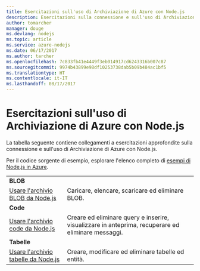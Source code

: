 ```yaml
---
title: Esercitazioni sull'uso di Archiviazione di Azure con Node.js
description: Esercitazioni sulla connessione e sull'uso di Archiviazione di Azure con Node.js.
author: tomarcher
manager: douge
ms.devlang: nodejs
ms.topic: article
ms.service: azure-nodejs
ms.date: 06/17/2017
ms.author: tarcher
ms.openlocfilehash: 7c833fb41e4449f3eb014917cd6243316b007c87
ms.sourcegitcommit: 9974b43899e98df10253738dab5b09b484ac1bf5
ms.translationtype: HT
ms.contentlocale: it-IT
ms.lasthandoff: 08/17/2017
---
```

# <a name="tutorials-for-using-azure-storage-with-nodejs"></a>Esercitazioni sull'uso di Archiviazione di Azure con Node.js

La tabella seguente contiene collegamenti a esercitazioni approfondite sulla connessione e sull'uso di Archiviazione di Azure con Node.js.

Per il codice sorgente di esempio, esplorare l'elenco completo di [esempi di Node.js in Azure](https://azure.microsoft.com/resources/samples/?term=nodejs).

| | |
|---|---|
| **BLOB** ||
| [Usare l'archivio BLOB da Node.js](http://docs.microsoft.com/azure/storage/storage-nodejs-how-to-use-blob-storage?toc=/azure/node/toc.json&bc=/azure/node/toc.json) | Caricare, elencare, scaricare ed eliminare BLOB. |
| **Code** ||
| [Usare l'archivio code da Node.js](http://docs.microsoft.com/azure/storage/storage-nodejs-how-to-use-queues?toc=/azure/node/toc.json&bc=/azure/node/toc.json) | Creare ed eliminare query e inserire, visualizzare in anteprima, recuperare ed eliminare messaggi. |
| **Tabelle** ||
| [Usare l'archivio tabelle da Node.js](http://docs.microsoft.com/azure/storage/storage-nodejs-how-to-use-table-storage?toc=/azure/node/toc.json&bc=/azure/node/toc.json) | Creare, modificare ed eliminare tabelle ed entità. |
